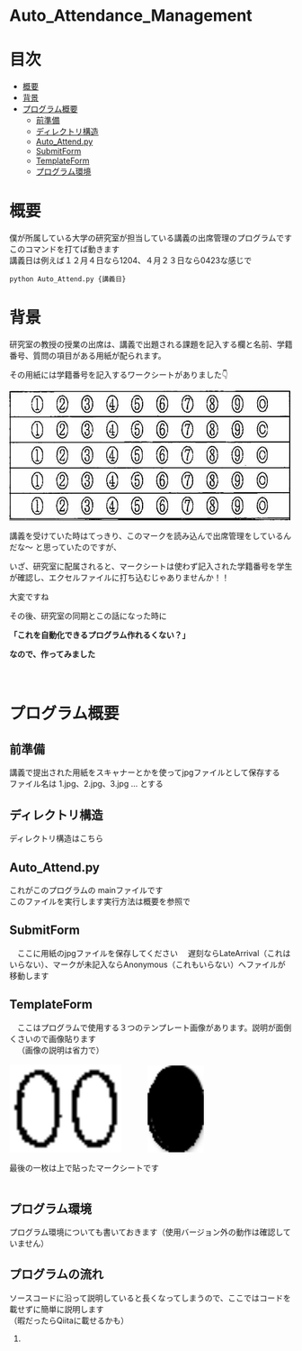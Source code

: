 # Auto_Attendance_Management
<!-- TOC -->
目次
==
- [概要](#概要)
- [背景](#背景)
- [プログラム概要](#プログラム概要)
  - [前準備](#前準備)
  - [ディレクトリ構造](#ディレクトリ構造)
  - [Auto_Attend.py](#Auto_Attend.py)
  - [SubmitForm](#SubmitForm)
  - [TemplateForm](#templateform)
  - [プログラム環境](#プログラム環境)
<!-- /TOC -->

# 概要
僕が所属している大学の研究室が担当している講義の出席管理のプログラムです  
このコマンドを打てば動きます  
講義日は例えば１２月４日なら1204、４月２３日なら0423な感じで
```
python Auto_Attend.py {講義日}
```

# 背景
研究室の教授の授業の出席は、講義で出題される課題を記入する欄と名前、学籍番号、質問の項目がある用紙が配られます。

その用紙には学籍番号を記入するワークシートがありました👇

<img src='./TemplateForm/student_number_form.jpg' width='500'>


講義を受けていた時はてっきり、このマークを読み込んで出席管理をしているんだな〜
と思っていたのですが、

いざ、研究室に配属されると、マークシートは使わず記入された学籍番号を学生が確認し、エクセルファイルに打ち込むじゃありませんか！！

大変ですね

その後、研究室の同期とこの話になった時に

 **「これを自動化できるプログラム作れるくない？」**

 **なので、作ってみました<br/>**
<br>
<br>

# プログラム概要
## 前準備
講義で提出された用紙をスキャナーとかを使ってjpgファイルとして保存する  
ファイル名は 1.jpg、2.jpg、3.jpg … とする  

## ディレクトリ構造
ディレクトリ構造はこちら

## Auto_Attend.py
これがこのプログラムの mainファイルです  
このファイルを実行します実行方法は概要を参照で

## SubmitForm
&emsp;ここに用紙のjpgファイルを保存してください 
&emsp;遅刻ならLateArrival（これはいらない）、マークが未記入ならAnonymous（これもいらない）へファイルが移動します

## TemplateForm
&emsp;ここはプログラムで使用する３つのテンプレート画像があります。説明が面倒くさいので画像貼ります  
&emsp;（画像の説明は省力で）
<br>
<br>
<img src='./TemplateForm/00.png' width="200px">&emsp;&emsp;&emsp;
<img src='./TemplateForm/marked_point_img.png' width='100'>

最後の一枚は上で貼ったマークシートです
<br>
<br>

## プログラム環境

プログラム環境についても書いておきます（使用バージョン外の動作は確認していません）

## プログラムの流れ
ソースコードに沿って説明していると長くなってしまうので、ここではコードを載せずに簡単に説明します  
（暇だったらQiitaに載せるかも）  

1.  